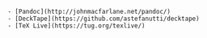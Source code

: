     - [Pandoc](http://johnmacfarlane.net/pandoc/)
    - [DeckTape](https://github.com/astefanutti/decktape)
    - [TeX Live](https://tug.org/texlive/)